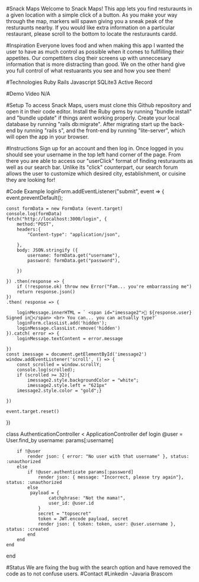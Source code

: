 #Snack Maps
Welcome to Snack Maps! This app lets you find resturaunts in a given location with a simple click of a button. As you make your way through the map, markers will spawn giving you a sneak peak of the resturaunts nearby. If you would like extra information on a particular restaurant, please scroll to the bottom to locate the resturaunts cardd.

#Inspiration
Everyone loves food and when making this app I wanted the user to have as much control as possible when it comes to fullfilling their appetites. Our compettiters clog their screens up with unneccesary information that is more distracting than good. We on the other hand give you full control of what restuarants you see and how you see them!

#Technologies
Ruby
Rails
Javascript
SQLite3
Active Record

#Demo Video
N/A

#Setup
To access Snack Maps, users must clone this Github repository and open it in their code editor.
Install the Ruby gems by running "bundle install" and "bundle update" if things arent working properly.
Create your local database by running "rails db:migrate".
After migrating start up the back-end by running "rails s", and the front-end by running "lite-server", which will open the app in your browser.

#Instructions
Sign up for an account and then log in. Once logged in you should see your username in the top left hand corner of the page. From there you are able to access our "userClick" format of finding resturaunts as well as our search bar. Unlike its "click" counterpart, our search forum allows the user to customize which desired city, establishment, or cuisine they are looking for!

#Code Example
loginForm.addEventListener("submit", event => {
    event.preventDefault();
    
    const formData = new FormData (event.target)
    console.log(formData)
    fetch("http://localhost:3000/login", {
        method:"POST",
        headers:{
            "Content-type": "application/json",

        },
        body: JSON.stringify ({
            username: formData.get("username"),
            password: formData.get("password"),
    
        })

    }) .then(response => {
        if (!response.ok) throw new Error("Fam... you're embarrassing me")
        return response.json()
    })
    .then( response => {
        
        loginMessage.innerHTML = ` <span id="imessage2">🐐 ${response.user} Signed in🐐</span> <br> You can... you can actually type?`
        loginForm.classList.add('hidden');
        loginMessage.classList.remove('hidden')
    }).catch( error => {
        loginMessage.textContent = error.message
        
    })
    const imessage = document.getElementById('imessage2')
    window.addEventListener('scroll', () => {
        const scrolled = window.scrollY;
        console.log(scrolled);
        if (scrolled >= 32){
            imessage2.style.backgroundColor = "white"; 
            imessage2.style.left = "621px"
        imessage2.style.color = "gold";}
        
    })
    
    event.target.reset()
})   

class AuthenticationController < ApplicationController
    def login
        @user = User.find_by username: params[:username]

        if !@user 
            render json: { error: "No user with that username" }, status: :unauthorized
        else 
            if !@user.authenticate params[:password]
                render json: { message: "Incorrect, please try again"}, status: :unauthorized
            else
             payload = {
                    catchphrase: "Not the mama!",
                    user_id: @user.id
                }
                secret = "topsecret"
                token = JWT.encode payload, secret
                render json: { token: token, user: @user.username }, status: :created
            end
        end
    end
end

       
#Status
We are fixing the bug with the search option and have removed the code as to not confuse users.
#Contact
#Linkedin -Javaria Brascom
